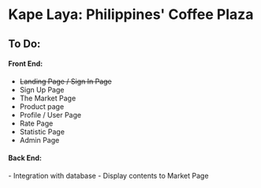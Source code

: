 # Kape Laya: Philippines' Coffee Plaza
## To Do: ##
<h4>Front End:</h4>

 - <strike>Landing Page / Sign In Page</strike>
 - Sign Up Page
 - The Market Page
 - Product page
 - Profile / User Page
 - Rate Page
 - Statistic Page
 - Admin Page

<h4>Back End:</h4>
- Integration with database
- Display contents to Market Page
